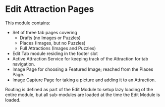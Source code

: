 # Edit Attraction Pages
This module contains:
* Set of three tab pages covering
  * Drafts (no Images or Puzzles)
  * Places (Images, but no Puzzles)
  * Full Attractions (Images and Puzzles)
* Edit Tab module residing in the footer slot
* Active Attraction Service for keeping track of the Attraction
for tab navigation.
* Image Page for choosing a Featured Image; reached from 
the Places Page.
* Image Capture Page for taking a picture and
adding it to an Attraction.

Routing is defined as part of the Edit Module to
setup lazy loading of the entire module, but
all sub-modules are loaded at the time the Edit 
Module is loaded.
  
  
  
